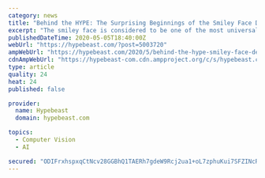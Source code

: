 ```yaml
---
category: news
title: "Behind the HYPE: The Surprising Beginnings of the Smiley Face Design"
excerpt: "The smiley face is considered to be one of the most universal symbols. Defined by its unmissable features — a perfect circular form, vivid yellow color, oval eyes and an upturned semi-circular mouth — this simple image has grown to become a largely accepted representation of happiness."
publishedDateTime: 2020-05-05T18:40:00Z
webUrl: "https://hypebeast.com/?post=5003720"
ampWebUrl: "https://hypebeast.com/2020/5/behind-the-hype-smiley-face-design-video?amp=1"
cdnAmpWebUrl: "https://hypebeast-com.cdn.ampproject.org/c/s/hypebeast.com/2020/5/behind-the-hype-smiley-face-design-video?amp=1"
type: article
quality: 24
heat: 24
published: false

provider:
  name: Hypebeast
  domain: hypebeast.com

topics:
  - Computer Vision
  - AI

secured: "ODIFrxhspxqCtNcv28GGBhQ1TAERh7gdeW9Rcj2ua1+oL7zphuKui7SFZINcRHPVZL59ZLyoKUrtGPDA/OD+NDzgr4w8Uj9NvX2w3QHvCP2hKI19Tzyf8xNds/+H3z9ttNmXMymXN2/9taXzpyV+aI7BaEDPkB4u+8mverBJl96PFkoj1+VxLxbb2DXoypsjKfuUFbl+J1F63buVpTnK/FY/w9NmNn2wB6eDlQ5z1bvWblI6IqeG7wcuWb2EAXzL3ZVvyGZT/X0PJNoqzNbgyQoHiecby3t4FINXl8onjhYtV2olUXXFiNMUsYrIXeOUxIKF56f29kx+uqLD+i1kK53aoIN5Bixk9fWGZP7UK9sFDHnKxsyrlj6Q8I/cxmaBYX3AgARFXl9vb/vPS6YrJ0njQH5M2mItx8naFoCMgSHrcFP9ZEr/NJ5Vodxni6307APmJcBj763d1TO+u7daFRHRSKhomMKOFDXwxnlT9mg=;+tZ/o9s2MGhkECSBymuofA=="
---
```


